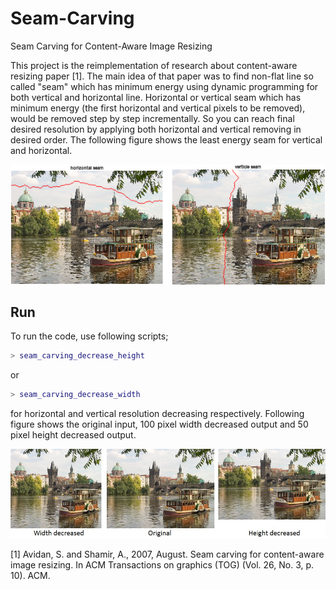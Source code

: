 # Seam-Carving
Seam Carving for Content-Aware Image Resizing

This project is the reimplementation of research about content-aware resizing paper [1]. The main idea of that paper was to find non-flat line so called "seam" which has minimum energy using dynamic programming for both vertical and horizontal line. Horizontal or vertical seam which has minimum energy (the first horizontal and vertical pixels to be removed), would be removed step by step incrementally. So you can reach final desired resolution by applying both horizontal and vertical removing in desired order. The following figure shows the least energy seam for vertical and horizontal.


![Alt text](seam_resize.png?raw=true "Title")

## Run
To run the code, use following scripts;
```matlab
> seam_carving_decrease_height
```

or 

``` Matlab
> seam_carving_decrease_width 
```

for horizontal and vertical resolution decreasing respectively. Following figure shows the original input, 100 pixel width decreased output and 50 pixel height decreased output.

![Alt text](seam.jpg?raw=true "Title")


[1] Avidan, S. and Shamir, A., 2007, August. Seam carving for content-aware image resizing. In ACM Transactions on graphics (TOG) (Vol. 26, No. 3, p. 10). ACM.


